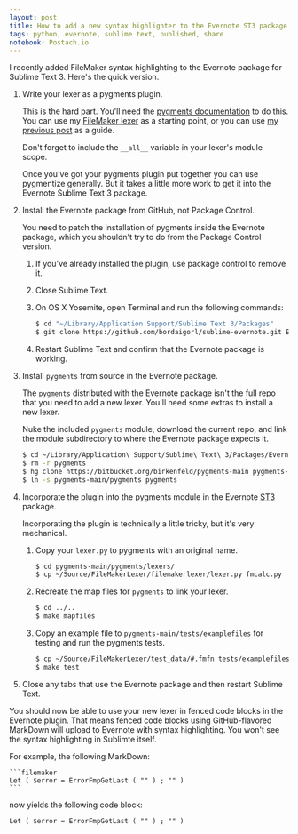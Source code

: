 ```yaml
---
layout: post
title: How to add a new syntax highlighter to the Evernote ST3 package
tags: python, evernote, sublime text, published, share
notebook: Postach.io
---
```




I recently added FileMaker syntax highlighting to the Evernote package for Sublime Text 3.  Here's the quick version.

1.  Write your lexer as a pygments plugin.

    This is the hard part.  You'll need the [pygments documentation](https://pygments.org/docs/) to do this.  You can use my [FileMaker lexer](https://github.com/johnchristopherjones/FileMakerLexer) as a starting point, or you can use [my previous post](https://vorpal.club/my-quest-to-add-filemaker-calculations-to-pygments) as a guide.

    Don't forget to include the `__all__` variable in your lexer's module scope.

    Once you've got your pygments plugin put together you can use pygmentize generally.  But it takes a little more work to get it into the Evernote Sublime Text 3 package.

2.  Install the Evernote package from GitHub, not Package Control.

    You need to patch the installation of pygments inside the Evernote package, which you shouldn't try to do from the Package Control version.

    1.  If you've already installed the plugin, use package control to remove it.
    2.  Close Sublime Text.
    3.  On OS X Yosemite, open Terminal and run the following commands:

        ```bash
        $ cd "~/Library/Application Support/Sublime Text 3/Packages"
        $ git clone https://github.com/bordaigorl/sublime-evernote.git Evernote
        ```

    4. Restart Sublime Text and confirm that the Evernote package is working.

3.  Install `pygments` from source in the Evernote package.

    The `pygments` distributed with the Evernote package isn't the full repo that you need to add a new lexer.  You'll need some extras to install a new lexer.

    Nuke the included `pygments` module, download the current repo, and link the module subdirectory to where the Evernote package expects it.

    ```bash
    $ cd ~/Library/Application\ Support/Sublime\ Text\ 3/Packages/Evernote/lib/
    $ rm -r pygments
    $ hg clone https://bitbucket.org/birkenfeld/pygments-main pygments-main
    $ ln -s pygments-main/pygments pygments
    ```

4.  Incorporate the plugin into the pygments module in the Evernote <abbr title="Sublime Text 3">ST3</abbr> package.

    Incorporating the plugin is technically a little tricky, but it's very mechanical.

    1.  Copy your `lexer.py` to pygments with an original name.

        ```bash
        $ cd pygments-main/pygments/lexers/
        $ cp ~/Source/FileMakerLexer/filemakerlexer/lexer.py fmcalc.py
        ```

    2.  Recreate the map files for `pygments` to link your lexer.

        ```bash
        $ cd ../..
        $ make mapfiles
        ```

    4.  Copy an example file to `pygments-main/tests/examplefiles` for testing and run the pygments tests.

        ```bash
        $ cp ~/Source/FileMakerLexer/test_data/#.fmfn tests/examplefiles/filemaker_calculation.fmfn
        $ make test
        ```

5.  Close any tabs that use the Evernote package and then restart Sublime Text.

You should now be able to use your new lexer in fenced code blocks in the Evernote plugin.  That means fenced code blocks using GitHub-flavored MarkDown will upload to Evernote with syntax highlighting.  You won't see the syntax highlighting in Sublimte itself.

For example, the following MarkDown:

    ```filemaker
    Let ( $error = ErrorFmpGetLast ( "" ) ; "" )
    ```

now yields the following code block:

```filemaker
Let ( $error = ErrorFmpGetLast ( "" ) ; "" )
```
